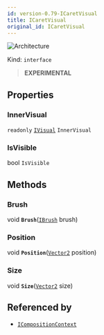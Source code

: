 ```yaml
---
id: version-0.79-ICaretVisual
title: ICaretVisual
original_id: ICaretVisual
---
```


![Architecture](https://img.shields.io/badge/architecture-new_only-blue)

Kind: `interface`

> **EXPERIMENTAL**

## Properties
### InnerVisual
`readonly`  [`IVisual`](IVisual) `InnerVisual`

### IsVisible
 bool `IsVisible`

## Methods
### Brush
void **`Brush`**([`IBrush`](IBrush) brush)

### Position
void **`Position`**([`Vector2`](https://docs.microsoft.com/uwp/api/Windows.Foundation.Numerics.Vector2) position)

### Size
void **`Size`**([`Vector2`](https://docs.microsoft.com/uwp/api/Windows.Foundation.Numerics.Vector2) size)

## Referenced by
- [`ICompositionContext`](ICompositionContext)
